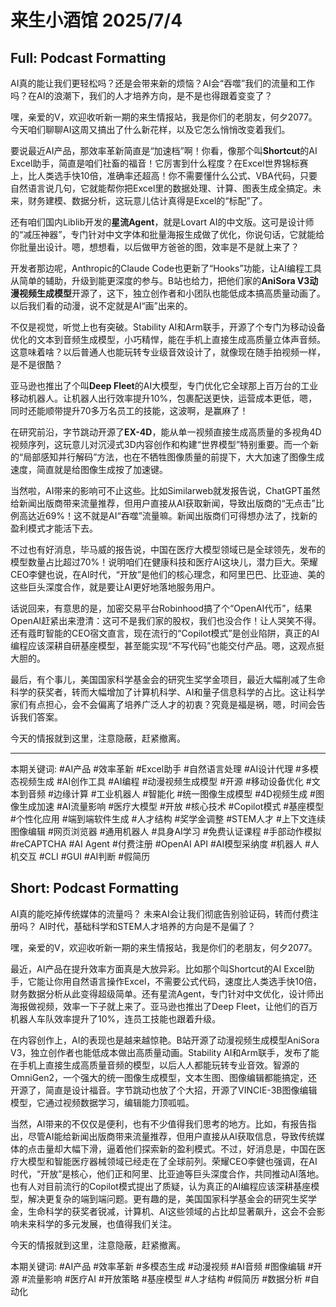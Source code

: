 # 来生小酒馆 2025/7/4

## Full: Podcast Formatting 

AI真的能让我们更轻松吗？还是会带来新的烦恼？AI会“吞噬”我们的流量和工作吗？在AI的浪潮下，我们的人才培养方向，是不是也得跟着变变了？

嘿，亲爱的V，欢迎收听新一期的来生情报站，我是你们的老朋友，何夕2077。今天咱们聊聊AI这周又搞出了什么新花样，以及它怎么悄悄改变着我们。

要说最近AI产品，那效率革新简直是“加速档”啊！你看，像那个叫**Shortcut**的AI Excel助手，简直是咱们社畜的福音！它厉害到什么程度？在Excel世界锦标赛上，比人类选手快10倍，准确率还超高！你不需要懂什么公式、VBA代码，只要自然语言说几句，它就能帮你把Excel里的数据处理、计算、图表生成全搞定。未来，财务建模、数据分析，这玩意儿估计真得是Excel的“标配”了。

还有咱们国内Liblib开发的**星流Agent**，就是Lovart AI的中文版。这可是设计师的“减压神器”，专门针对中文字体和批量海报生成做了优化，你说句话，它就能给你批量出设计。嗯，想想看，以后做甲方爸爸的图，效率是不是就上来了？

开发者那边呢，Anthropic的Claude Code也更新了“Hooks”功能，让AI编程工具从简单的辅助，升级到能更深度的参与。B站也给力，把他们家的**AniSora V3动漫视频生成模型**开源了，这下，独立创作者和小团队也能低成本搞高质量动画了。以后我们看的动漫，说不定就是AI“画”出来的。

不仅是视觉，听觉上也有突破。Stability AI和Arm联手，开源了个专门为移动设备优化的文本到音频生成模型，小巧精悍，能在手机上直接生成高质量立体声音频。这意味着啥？以后普通人也能玩转专业级音效设计了，就像现在随手拍视频一样，是不是很酷？

亚马逊也推出了个叫**Deep Fleet**的AI大模型，专门优化它全球那上百万台的工业移动机器人。让机器人出行效率提升10%，包裹配送更快，运营成本更低，嗯，同时还能顺带提升70多万名员工的技能，这波啊，是赢麻了！

在研究前沿，字节跳动开源了**EX-4D**，能从单一视频直接生成高质量的多视角4D视频序列，这玩意儿对沉浸式3D内容创作和构建“世界模型”特别重要。而一个新的“局部感知并行解码”方法，也在不牺牲图像质量的前提下，大大加速了图像生成速度，简直就是给图像生成按了加速键。

当然啦，AI带来的影响可不止这些。比如Similarweb就发报告说，ChatGPT虽然给新闻出版商带来流量推荐，但用户直接从AI获取新闻，导致出版商的“无点击”比例高达近69%！这不就是AI“吞噬”流量嘛。新闻出版商们可得想办法了，找新的盈利模式才能活下去。

不过也有好消息，毕马威的报告说，中国在医疗大模型领域已是全球领先，发布的模型数量占比超过70%！说明咱们在健康科技和医疗AI这块儿，潜力巨大。荣耀CEO李健也说，在AI时代，“开放”是他们的核心理念，和阿里巴巴、比亚迪、美的这些巨头深度合作，就是要让AI更好地落地服务用户。

话说回来，有意思的是，加密交易平台Robinhood搞了个“OpenAI代币”，结果OpenAI赶紧出来澄清：这可不是我们家的股权，我们也没合作！让人哭笑不得。还有蔻町智能的CEO宿文直言，现在流行的“Copilot模式”是创业陷阱，真正的AI编程应该深耕自研基座模型，甚至能实现“不写代码”也能交付产品。嗯，这观点挺大胆的。

最后，有个事儿，美国国家科学基金会的研究生奖学金项目，最近大幅削减了生命科学的获奖者，转而大幅增加了计算机科学、AI和量子信息科学的占比。这让科学家们有点担心，会不会偏离了培养广泛人才的初衷？究竟是福是祸，嗯，时间会告诉我们答案。

今天的情报就到这里，注意隐蔽，赶紧撤离。

---
本期关键词:
#AI产品 #效率革新 #Excel助手 #自然语言处理 #AI设计代理 #多模态视频生成 #AI创作工具 #AI编程 #动漫视频生成模型 #开源 #移动设备优化 #文本到音频 #边缘计算 #工业机器人 #智能化 #统一图像生成模型 #4D视频生成 #图像生成加速 #AI流量影响 #医疗大模型 #开放 #核心技术 #Copilot模式 #基座模型 #个性化应用 #端到端软件生成 #人才结构 #奖学金调整 #STEM人才 #上下文连续图像编辑 #网页浏览器 #通用机器人 #具身AI学习 #免费认证课程 #手部动作模拟 #reCAPTCHA #AI Agent #付费注册 #OpenAI API #AI模型采纳度 #机器人 #人机交互 #CLI #GUI #AI判断 #假简历

## Short: Podcast Formatting 

AI真的能吃掉传统媒体的流量吗？
未来AI会让我们彻底告别验证码，转而付费注册吗？
AI时代，基础科学和STEM人才培养的方向是不是偏了？

嘿，亲爱的V，欢迎收听新一期的来生情报站，我是你们的老朋友，何夕2077。

最近，AI产品在提升效率方面真是大放异彩。比如那个叫Shortcut的AI Excel助手，它能让你用自然语言操作Excel，不需要公式代码，速度比人类选手快10倍，财务数据分析从此变得超级简单。还有星流Agent，专门针对中文优化，设计师出海报做视频，效率一下子就上来了。亚马逊也推出了Deep Fleet，让他们的百万机器人车队效率提升了10%，连员工技能也跟着升级。

在内容创作上，AI的表现也是越来越惊艳。B站开源了动漫视频生成模型AniSora V3，独立创作者也能低成本做出高质量动画。Stability AI和Arm联手，发布了能在手机上直接生成高质量音频的模型，以后人人都能玩转专业音效。智源的OmniGen2，一个强大的统一图像生成模型，文本生图、图像编辑都能搞定，还开源了，简直是设计福音。字节跳动也放了个大招，开源了VINCIE-3B图像编辑模型，它通过视频数据学习，编辑能力顶呱呱。

当然，AI带来的不仅仅是便利，也有不少值得我们思考的地方。比如，有报告指出，尽管AI能给新闻出版商带来流量推荐，但用户直接从AI获取信息，导致传统媒体的点击量却大幅下滑，逼着他们探索新的盈利模式。不过，好消息是，中国在医疗大模型和智能医疗器械领域已经走在了全球前列。荣耀CEO李健也强调，在AI时代，“开放”是核心，他们正和阿里、比亚迪等巨头深度合作，共同推动AI落地。也有人对目前流行的Copilot模式提出了质疑，认为真正的AI编程应该深耕基座模型，解决更复杂的端到端问题。更有趣的是，美国国家科学基金会的研究生奖学金，生命科学的获奖者锐减，计算机、AI这些领域的占比却显著飙升，这会不会影响未来科学的多元发展，也值得我们关注。

今天的情报就到这里，注意隐蔽，赶紧撤离。

本期关键词:
#AI产品 #效率革新 #多模态生成 #动漫视频 #AI音频 #图像编辑 #开源 #流量影响 #医疗AI #开放策略 #基座模型 #人才结构 #假简历 #数据分析 #自动化